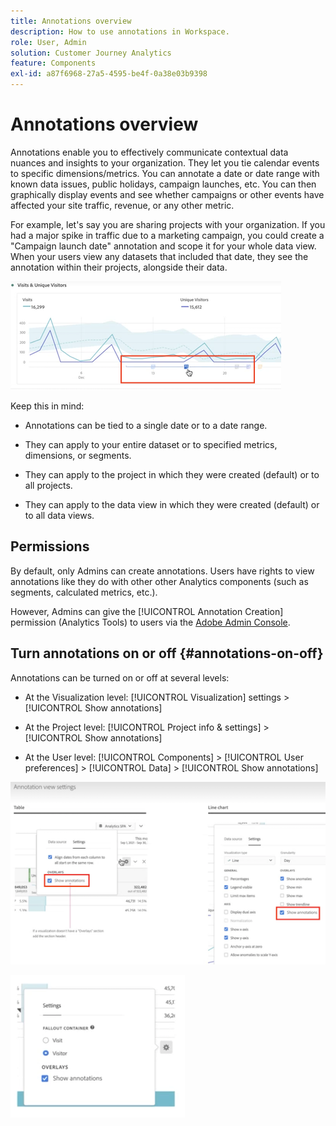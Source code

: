 ```yaml
---
title: Annotations overview
description: How to use annotations in Workspace.
role: User, Admin
solution: Customer Journey Analytics
feature: Components
exl-id: a87f6968-27a5-4595-be4f-0a38e03b9398
---
```

# Annotations overview

Annotations enable you to effectively communicate contextual data nuances and insights to your organization. They let you tie calendar events to specific dimensions/metrics. You can annotate a date or date range with known data issues, public holidays, campaign launches, etc. You can then graphically display events and see whether campaigns or other events have affected your site traffic, revenue, or any other metric.

For example, let's say you are sharing projects with your organization. If you had a major spike in traffic due to a marketing campaign, you could create a "Campaign launch date" annotation and scope it for your whole data view. When your users view any datasets that included that date, they see the annotation within their projects, alongside their data.

![](assets/multi-day.png)

Keep this in mind:

* Annotations can be tied to a single date or to a date range.

* They can apply to your entire dataset or to specified metrics, dimensions, or segments.

* They can apply to the project in which they were created (default) or to all projects.

* They can apply to the data view in which they were created (default) or to all data views.

## Permissions

By default, only Admins can create annotations. Users have rights to view annotations like they do with other other Analytics components (such as segments, calculated metrics, etc.).

However, Admins can give the [!UICONTROL Annotation Creation] permission (Analytics Tools) to users via the [Adobe Admin Console](https://experienceleague.adobe.com/docs/analytics/admin/admin-console/permissions/analytics-tools.html).

## Turn annotations on or off {#annotations-on-off}

Annotations can be turned on or off at several levels:

* At the Visualization level: [!UICONTROL Visualization] settings > [!UICONTROL Show annotations]

* At the Project level: [!UICONTROL Project info & settings] > [!UICONTROL Show annotations]

* At the User level: [!UICONTROL Components] > [!UICONTROL User preferences] > [!UICONTROL Data] > [!UICONTROL Show annotations]

![](assets/show-ann.png)

![](assets/show-ann2.png)
